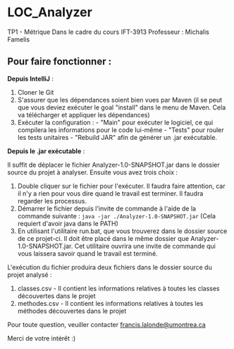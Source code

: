 # LOC_Analyzer
TP1 - Métrique
Dans le cadre du cours IFT-3913
Professeur : Michalis Famelis

## Pour faire fonctionner :
**Depuis IntelliJ** : 
  1.  Cloner le Git
  2.  S'assurer que les dépendances soient bien vues par Maven (il se peut que vous deviez exécuter le goal "install" dans le menu de Maven. Cela va télécharger et appliquer les dépendances)
  3.  Exécuter la configuration :
    - "Main" pour exécuter le logiciel, ce qui compilera les informations pour le code lui-même
    - "Tests" pour rouler les tests unitaires
    - "Rebuild JAR" afin de générer un .jar exécutable.
  
**Depuis le .jar exécutable** : 

Il suffit de déplacer le fichier Analyzer-1.0-SNAPSHOT.jar dans le dossier source du projet à analyser. Ensuite vous avez trois choix :
  1. Double cliquer sur le fichier pour l'exécuter. Il faudra faire attention, car il n'y a rien pour vous dire quand le travail est terminer. Il faudra regarder les processus.
  2. Démarrer le fichier depuis l'invite de commande à l'aide de la commande suivante : 
      `java -jar ./Analyzer-1.0-SNAPSHOT.jar`
      (Cela requiert d'avoir java dans le PATH)
  3. En utilisant l'utilitaire run.bat, que vous trouverez dans le dossier source de ce projet-ci. Il doit être placé dans le même dossier que Analyzer-1.0-SNAPSHOT.jar. Cet utilitaire ouvrira une invite de commande qui vous laissera savoir quand le travail est terminé. 

L'exécution du fichier produira deux fichiers dans le dossier source du projet analysé : 
  1. classes.csv   - Il contient les informations relatives à toutes les classes découvertes dans le projet
  2. methodes.csv  - Il contient les informations relatives à toutes les méthodes découvertes dans le projet


Pour toute question, veuiller contacter francis.lalonde@umontrea.ca

Merci de votre intérêt :)

